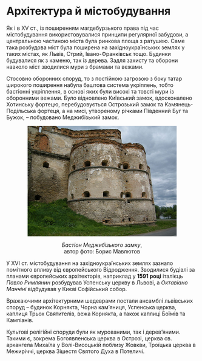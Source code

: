 # Архітектура й містобудування

Як і в XV ст., із поширенням магдебурзького права під час містобудування використовувалися принципи регулярної забудови, а центральною частиною міста була ринкова площа з ратушею. Саме така розбудова міст була поширена на західноукраїнських землях у таких містах, як Львів, Стрий, Івано-Франківськ тощо. Будинки будувалися як з каменю, так із дерева. Задля захисту та оборони навколо міст зводилися мури з брамами та вежами. 

Стосовно оборонних споруд, то з постійною загрозою з боку татар широкого поширення набула баштова система укріплень, тобто бастіонні укріплення, в основі яких були високі та товсті мури із оборонними вежами. Було відновлено Київський замок, вдосконалено Хотинську фортецю, перебудовується Острозький замок та Камянець-Подільська фортеця, а на мисі, утвореному річками Південний Буг та Бужок, – побудовано Меджибізький замок.

<p align="center"><img align="center"  src="6.png" style="width: 393px; height: auto;"/></p>
<p align="center"><i>Бастіон Меджибізького замку</i>,<br>
автор фото: Борис Мавлютов</p>

У XVI ст. містобудування на західноукраїнських землях зазнало помітного впливу від європейського Відродження. Зводилися будівлі за планами європейських архітекторів, наприклад у **1591 році** італієць *Павло Римлянин* розбудував Успенську церкву в Львові, а *Октавіано Манчіні* відбудував у Києві Софійський собор. 

Вражаючими архітектурними шедеврами постали ансамблі львівських споруд – будинок Корнякта, Чорна кам’яниця, Успенська церква, каплиця Трьох Святителів, вежа Корнякта, а також каплиці Боїмів та Кампіанів.

Культові релігійні споруди були як мурованими, так і дерев’яними. Такими є, зокрема Богоявленська церква в Острозі, церква св. архангела Михаїла у Волі-Висоцькій поблизу Жовкви, Троїцька церква в Межиріччі, церква Зішестя Святого Духа в Потеличі.
